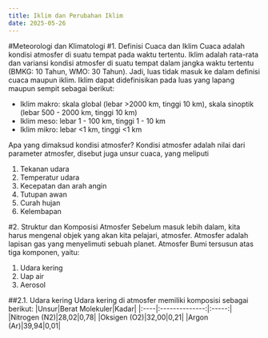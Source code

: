 ```yaml
---
title: Iklim dan Perubahan Iklim
date: 2025-05-26
---
```

#Meteorologi dan Klimatologi
#1. Definisi Cuaca dan Iklim
Cuaca adalah kondisi atmosfer di suatu tempat pada waktu tertentu.
Iklim adalah rata-rata dan variansi kondisi atmosfer di suatu tempat dalam jangka waktu tertentu (BMKG: 10 Tahun, WMO: 30 Tahun).
Jadi, luas tidak masuk ke dalam definisi cuaca maupun iklim. Iklim dapat didefinisikan pada luas yang lapang maupun sempit sebagai berikut:
* Iklim makro: skala global (lebar >2000 km, tinggi 10 km), skala sinoptik (lebar 500 - 2000 km, tinggi 10 km)
* Iklim meso: lebar 1 - 100 km, tinggi 1 - 10 km
* Iklim mikro: lebar <1 km, tinggi <1 km

Apa yang dimaksud kondisi atmosfer?
Kondisi atmosfer adalah nilai dari parameter atmosfer, disebut juga unsur cuaca, yang meliputi
1. Tekanan udara
2. Temperatur udara
3. Kecepatan dan arah angin
4. Tutupan awan
5. Curah hujan
6. Kelembapan

#2. Struktur dan Komposisi Atmosfer
Sebelum masuk lebih dalam, kita harus mengenal objek yang akan kita pelajari, atmosfer.
Atmosfer adalah lapisan gas yang menyelimuti sebuah planet. Atmosfer Bumi tersusun atas tiga komponen, yaitu:
1. Udara kering
2. Uap air
3. Aerosol

##2.1. Udara kering
Udara kering di atmosfer memiliki komposisi sebagai berikut:
|Unsur|Berat Molekuler|Kadar|
|:----|:--------------:|:-----:|
|Nitrogen (N2)|28,02|0,78|
|Oksigen (O2)|32,00|0,21|
|Argon (Ar)|39,94|0,01|

